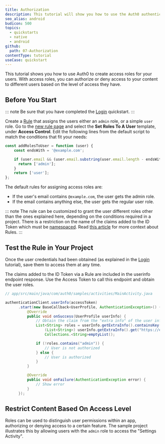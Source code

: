 ```yaml
---
title: Authorization
description: This tutorial will show you how to use the Auth0 authentication API in your Android project to create a custom login screen.
seo_alias: android
budicon: 500
topics:
  - quickstarts
  - native
  - android
github:
  path: 07-Authorization
contentType: tutorial
useCase: quickstart
---
```


This tutorial shows you how to use Auth0 to create access roles for your users. With access roles, you can authorize or deny access to your content to different users based on the level of access they have.

## Before You Start

::: note
Be sure that you have completed the [Login](/quickstart/native/android/00-login) quickstart.
:::

Create a [Rule](https://auth0.com/docs/rules) that assigns the users either an `admin` role, or a simple `user` role. Go to the [new rule page](${manage_url}/#/rules/new) and select the **Set Roles To A User** template, under **Access Control**. Edit the following lines from the default script to match the conditions that fit your needs:

```js
const addRolesToUser = function (user) {
    const endsWith = '@example.com';

    if (user.email && (user.email.substring(user.email.length - endsWith.length, user.email.length) === endsWith)) {
      return ['admin'];
    }
    return ['user'];
};
```

The default rules for assigning access roles are:
* If the user's email contains `@example.com`, the user gets the admin role.
* If the email contains anything else, the user gets the regular user role.

::: note
The rule can be customized to grant the user different roles other than the ones explained here, depending on the conditions required in a project. There is a restriction on the name of the claims added to the ID Token which must be [namespaced](/tokens/guides/create-namespaced-custom-claims). Read [this article](/rules/current#hello-world) for more context about Rules.
:::


## Test the Rule in Your Project

Once the user credentials had been obtained (as explained in the [Login](/quickstart/native/android/00-login) tutorial), save them to access them at any time.

The claims added to the ID Token via a Rule are included in the userinfo endpoint response. Use the Access Token to call this endpoint and obtain the user roles.

```java
// app/src/main/java/com/auth0/samples/activities/MainActivity.java

authenticationClient.userInfo(accessToken)
      .start(new BaseCallback<UserProfile, AuthenticationException>() {
          @Override
          public void onSuccess(UserProfile userInfo) {
              // Obtain the claim from the "extra info" of the user info
              List<String> roles = userInfo.getExtraInfo().containsKey("https://example.com/roles") ?
                  (List<String>) userInfo.getExtraInfo().get("https://example.com/roles") :
                  Collections.<String>emptyList();

              if (!roles.contains("admin")) {
                  // User is not authorized
              } else {
                  // User is authorized
              }
          }

          @Override
          public void onFailure(AuthenticationException error) {
              // Show error
          }
      });
```

## Restrict Content Based On Access Level

Roles can be used to distinguish user permissions within an app, authorizing or denying access to a certain feature. The sample project illustrates this by allowing users with the `admin` role to access the "Settings Activity".

